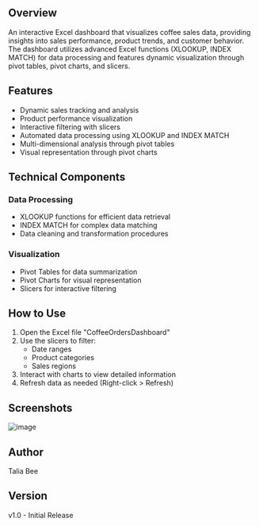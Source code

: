

## Overview
An interactive Excel dashboard that visualizes coffee sales data, providing insights into sales performance, product trends, and customer behavior. The dashboard utilizes advanced Excel functions (XLOOKUP, INDEX MATCH) for data processing and features dynamic visualization through pivot tables, pivot charts, and slicers.

## Features
- Dynamic sales tracking and analysis
- Product performance visualization
- Interactive filtering with slicers
- Automated data processing using XLOOKUP and INDEX MATCH
- Multi-dimensional analysis through pivot tables
- Visual representation through pivot charts

## Technical Components
### Data Processing
- XLOOKUP functions for efficient data retrieval
- INDEX MATCH for complex data matching
- Data cleaning and transformation procedures

### Visualization
- Pivot Tables for data summarization
- Pivot Charts for visual representation
- Slicers for interactive filtering

## How to Use
1. Open the Excel file "CoffeeOrdersDashboard"
2. Use the slicers to filter:
   - Date ranges
   - Product categories
   - Sales regions
3. Interact with charts to view detailed information
54. Refresh data as needed (Right-click > Refresh)

## Screenshots
![image](https://github.com/user-attachments/assets/617141cc-3f03-4339-95b9-75cd268f4157)


## Author
Talia Bee

## Version
v1.0 - Initial Release

